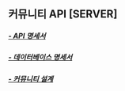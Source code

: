 ## 커뮤니티 API [SERVER]

##### [- API 명세서](https://www.notion.so/2224040d6c18808b9086d1d07257fef2?v=2224040d6c1880ce9944000c9e6fcb16&source=copy_link)

##### [- 데이터베이스 명세서](https://www.notion.so/2194040d6c1881aaa492de3e53d4aba1?v=2194040d6c18818899e0000c1a873eb8&source=copy_link)

##### [- 커뮤니티 설계](https://www.notion.so/community-board-2234040d6c18808a999acf6fe3650c54?source=copy_link)
